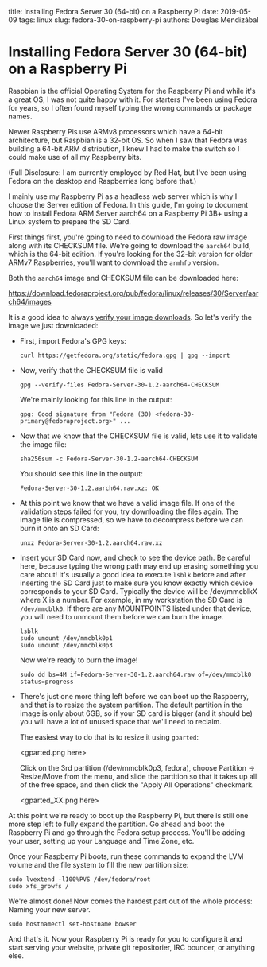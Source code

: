 title:   Installing Fedora Server 30 (64-bit) on a Raspberry Pi
date:    2019-05-09
tags:    linux
slug:    fedora-30-on-raspberry-pi
authors: Douglas Mendizábal

# Installing Fedora Server 30 (64-bit) on a Raspberry Pi

Raspbian is the official Operating System for the Raspberry Pi and while
it's a great OS, I was not quite happy with it.  For starters I've been
using Fedora for years, so I often found myself typing the wrong commands
or package names.

Newer Raspberry Pis use ARMv8 processors which have a 64-bit architecture,
but Raspbian is a 32-bit OS.  So when I saw that Fedora was building a
64-bit ARM distribution, I knew I had to make the switch so I could make
use of all my Raspberry bits.

(Full Disclosure:  I am currently employed by Red Hat, but I've been using
Fedora on the desktop and Raspberries long before that.)

I mainly use my Raspberry Pi as a headless web server which is why I choose the
Server edition of Fedora.  In this guide, I'm going to document how to install
Fedora ARM Server aarch64 on a Raspberry Pi 3B+ using a Linux system to
prepare the SD Card.

First things first, you're going to need to download the Fedora raw image
along with its CHECKSUM file.  We're going to download the `aarch64` build,
which is the 64-bit edition.  If you're looking for the 32-bit version for
older ARMv7 Raspberries, you'll want to download the `armhfp` version.

Both the `aarch64` image and CHECKSUM file can be downloaded here:

https://download.fedoraproject.org/pub/fedora/linux/releases/30/Server/aarch64/images

It is a good idea to always [verify your image downloads](https://getfedora.org/en/verify).
So let's verify the image we just downloaded:

* First, import Fedora's GPG keys:

      curl https://getfedora.org/static/fedora.gpg | gpg --import

* Now, verify that the CHECKSUM file is valid

      gpg --verify-files Fedora-Server-30-1.2-aarch64-CHECKSUM

  We're mainly looking for this line in the output:

      gpg: Good signature from "Fedora (30) <fedora-30-primary@fedoraproject.org>" ...

* Now that we know that the CHECKSUM file is valid, lets use it to validate
  the image file:

      sha256sum -c Fedora-Server-30-1.2-aarch64-CHECKSUM

  You should see this line in the output:

      Fedora-Server-30-1.2.aarch64.raw.xz: OK

* At this point we know that we have a valid image file.  If one of the
  validation steps failed for you, try downloading the files again.  The
  image file is compressed, so we have to decompress before we can burn it
  onto an SD Card:

      unxz Fedora-Server-30-1.2.aarch64.raw.xz

* Insert your SD Card now, and check to see the device path.  Be careful here,
  because typing the wrong path may end up erasing something you care about!
  It's usually a good idea to execute `lsblk` before and after inserting the
  SD Card just to make sure you know exactly which device corresponds to your
  SD Card.  Typically the device will be /dev/mmcblkX where X is a number.
  For example, in my workstation the SD Card is `/dev/mmcblk0`.  If there
  are any MOUNTPOINTS listed under that device, you will need to unmount them
  before we can burn the image.

      lsblk
      sudo umount /dev/mmcblk0p1
      sudo umount /dev/mmcblk0p3

  Now we're ready to burn the image!

      sudo dd bs=4M if=Fedora-Server-30-1.2.aarch64.raw of=/dev/mmcblk0 status=progress

* There's just one more thing left before we can boot up the Raspberry, and
  that is to resize the system partition.  The default partition in the image
  is only about 6GB, so if your SD card is bigger (and it should be) you will
  have a lot of unused space that we'll need to reclaim.

  The easiest way to do that is to resize it using `gparted`:

  <gparted.png here>

  Click on the 3rd partition (/dev/mmcblk0p3, fedora), choose
  Partition -> Resize/Move from the menu, and slide the partition so that
  it takes up all of the free space, and then click the "Apply All Operations"
  checkmark.

  <gparted_XX.png here>

At this point we're ready to boot up the Raspberry Pi, but there is still one
more step left to fully expand the partition.  Go ahead and boot the Raspberry
Pi and go through the Fedora setup process.  You'll be adding your user,
setting up your Language and Time Zone, etc.

Once your Raspberry Pi boots, run these commands to expand the LVM volume and
the file system to fill the new partition size:

    sudo lvextend -l100%PVS /dev/fedora/root
    sudo xfs_growfs /

We're almost done!  Now comes the hardest part out of the whole process: Naming
your new server.

    sudo hostnamectl set-hostname bowser

And that's it.  Now your Raspberry Pi is ready for you to configure it and
start serving your website, private git repositorier, IRC bouncer, or anything
else.

